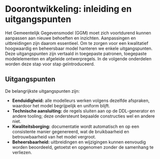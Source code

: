 # Doorontwikkeling: inleiding en uitgangspunten

Het Gemeentelijk Gegevensmodel (GGM) moet zich voortdurend kunnen aanpassen aan nieuwe behoeften en inzichten. Aanpassingen en uitbreidingen zijn daarom essentieel. Om te zorgen voor een kwalitatief hoogwaardig en beheersbaar model hanteren we enkele uitgangspunten. Deze uitgangspunten zijn vertaald in toegepaste patronen, toegepaste modelelementen en afgeleide ontwerpregels. In de volgende onderdelen worden deze stap voor stap geïntroduceerd.

## Uitgangspunten

De belangrijkste uitgangspunten zijn:

- **Eenduidigheid:** alle modelleurs werken volgens dezelfde afspraken, waardoor het model begrijpelijk en uniform blijft.
- **Technische aansluiting:** de regels sluiten aan op de DDL-generator en andere tooling; deze ondersteunt bepaalde constructies wel en andere niet.
- **Kwaliteitsborging:** documentatie wordt automatisch en op een consistente manier gegenereerd, wat de bruikbaarheid en betrouwbaarheid van het model vergroot.
- **Beheersbaarheid:** uitbreidingen en wijzigingen kunnen eenvoudig worden beoordeeld, getoetst en opgenomen zonder de samenhang te verliezen.